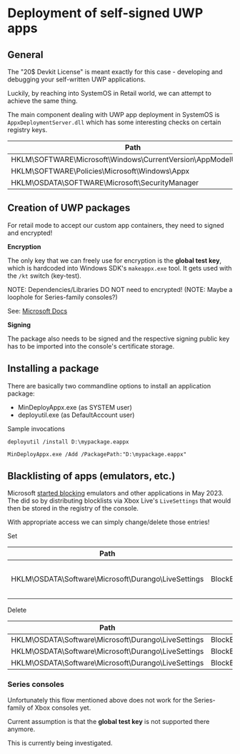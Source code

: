 # Deployment of self-signed UWP apps

## General

The "20$ Devkit License" is meant exactly for this case - developing and debugging your self-written UWP applications.

Luckily, by reaching into SystemOS in Retail world, we can attempt to achieve the same thing.

The main component dealing with UWP app deployment in SystemOS is `AppxDeploymentServer.dll` which has some interesting checks on certain registry keys.

| Path                                                          | Key                               | Type      | Value | Purpose |
| --------------------------------------------------------------| ----------------------------------| ----------| ----- | ------- |
| HKLM\SOFTWARE\Microsoft\Windows\CurrentVersion\AppModelUnlock | AllowDevelopmentWithoutDevLicense | REG_DWORD |     1 |         |
| HKLM\SOFTWARE\Policies\Microsoft\Windows\Appx                 | AllowDevelopmentWithoutDevLicense | REG_DWORD |     1 |         |
| HKLM\OSDATA\SOFTWARE\Microsoft\SecurityManager                | InternalDevUnlock                 | REG_DWORD |     4 |         |

## Creation of UWP packages

For retail mode to accept our custom app containers, they need to signed and encrypted!

**Encryption**

The only key that we can freely use for encryption is the **global test key**, which is hardcoded into Windows SDK's `makeappx.exe` tool.
It gets used with the `/kt` switch (key-test).

NOTE: Dependencies/Libraries DO NOT need to encrypted! (NOTE: Maybe a loophole for Series-family consoles?)

See: [Microsoft Docs](https://learn.microsoft.com/en-us/windows/win32/appxpkg/make-appx-package--makeappx-exe-#to-encrypt-a-package-with-a-global-test-key)

**Signing**

The package also needs to be signed and the respective signing public key has to be imported into the console's certificate storage.


## Installing a package

There are basically two commandline options to install an application package:

- MinDeployAppx.exe (as SYSTEM user)
- deployutil.exe (as DefaultAccount user)

Sample invocations

```
deployutil /install D:\mypackage.eappx
```

```
MinDeployAppx.exe /Add /PackagePath:"D:\mypackage.eappx"
```

## Blacklisting of apps (emulators, etc.)

Microsoft [started blocking](https://www.theverge.com/2023/4/7/23674707/microsoft-xbox-emulators-ban-nintendo) emulators and other applications in May 2023.
The did so by distributing blocklists via Xbox Live's `LiveSettings` that would then be stored in the registry of the console.

With appropriate access we can simply change/delete those entries!

Set

| Path                                                          | Key                               | Type      | Value | Purpose                         |
| --------------------------------------------------------------| ----------------------------------| ----------| ----- | ------------------------------- |
| HKLM\OSDATA\Software\Microsoft\Durango\LiveSettings           | BlockEmulatorsEnabled             | REG_DWORD |     0 | Set to zero to disable blocking |

Delete

| Path                                                          | Key                                   | Type      |
| --------------------------------------------------------------| --------------------------------------| ----------|
| HKLM\OSDATA\Software\Microsoft\Durango\LiveSettings           | BlockEmulatorsRestrictedExeSubstrings | REG_SZ    |
| HKLM\OSDATA\Software\Microsoft\Durango\LiveSettings           | BlockEmulatorsLogOnlyExeSubstrings    | REG_SZ    |
| HKLM\OSDATA\Software\Microsoft\Durango\LiveSettings           | BlockEmulatorsPublisherPackageStrings | REG_SZ    |

### Series consoles

Unfortunately this flow mentioned above does not work for the Series-family of Xbox consoles yet.

Current assumption is that the **global test key** is not supported there anymore.

This is currently being investigated.
